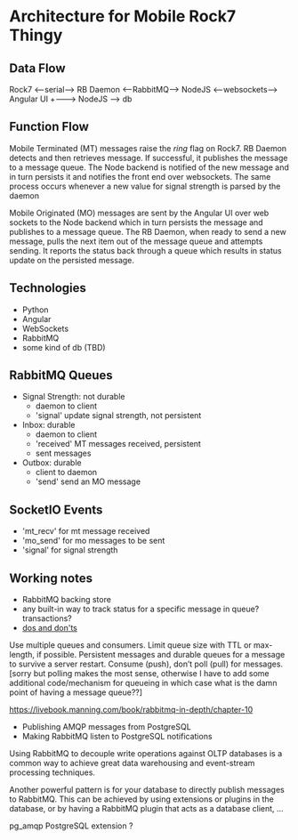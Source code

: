 # Architecture for Mobile Rock7 Thingy

## Data Flow

Rock7 <--serial--> RB Daemon <--RabbitMQ--> NodeJS <--websockets--> Angular UI
                                    +---> NodeJS --> db

## Function Flow

 Mobile Terminated (MT) messages raise the *ring* flag on Rock7. RB Daemon detects and then retrieves message. If successful, it publishes the message to a message queue. The Node backend is notified of the new message and in turn persists it and notifies the front end over websockets. The same process occurs whenever a new value for signal strength is parsed by the daemon

 Mobile Originated (MO) messages are sent by the Angular UI over web sockets to the Node backend which in turn persists the message and publishes to a message queue. The RB Daemon, when ready to send a new message, pulls the next item out of the message queue and attempts sending. It reports the status back through a queue which results in status update on the persisted message.

## Technologies

 * Python
 * Angular
 * WebSockets
 * RabbitMQ
 * some kind of db (TBD)

## RabbitMQ Queues

 * Signal Strength: not durable
   * daemon to client
   * 'signal' update signal strength, not persistent
 * Inbox: durable
   * daemon to client
   * 'received' MT messages received, persistent
   * sent messages
 * Outbox: durable
   * client to daemon
   * 'send' send an MO message

## SocketIO Events

  * 'mt_recv' for mt message received
  * 'mo_send' for mo messages to be sent
  * 'signal' for signal strength

## Working notes

 * RabbitMQ backing store
 * any built-in way to track status for a specific message in queue? transactions?
 * [dos and don'ts](https://www.cloudamqp.com/blog/part4-rabbitmq-13-common-errors.html)

Use multiple queues and consumers. Limit queue size with TTL or max-length, if possible. Persistent messages and durable queues for a message to survive a server restart. Consume (push), don’t poll (pull) for messages. [sorry but polling makes the most sense, otherwise I have to add some additional code/mechanism for queueing in which case what is the damn point of having a message queue??]

https://livebook.manning.com/book/rabbitmq-in-depth/chapter-10

 * Publishing AMQP messages from PostgreSQL
 * Making RabbitMQ listen to PostgreSQL notifications

Using RabbitMQ to decouple write operations against OLTP databases is a common way to achieve great data warehousing and event-stream processing techniques. 

Another powerful pattern is for your database to directly publish messages to RabbitMQ. This can be achieved by using extensions or plugins in the database, or by having a RabbitMQ plugin that acts as a database client, ...

pg_amqp PostgreSQL extension ?


